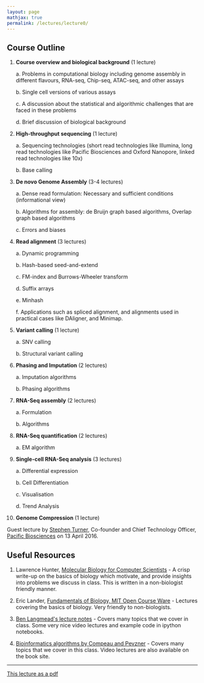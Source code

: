 ```yaml
---
layout: page
mathjax: true
permalink: /lectures/lecture0/
---
```


## Course Outline


1. **Course overview and biological background** (1 lecture)

	a. Problems in computational biology including genome assembly in different flavours, RNA-seq, Chip-seq, ATAC-seq, and other assays

	b. Single cell versions of various assays

	c. A discussion about the statistical and algorithmic challenges that are faced in these problems
	
	d. Brief discussion of biological background

2. **High-throughput sequencing** (1 lecture)

	a. Sequencing technologies (short read technologies like Illumina, long read technologies like Pacific Biosciences and Oxford Nanopore, linked read technologies like 10x)

	b.	Base calling

3. **De novo Genome Assembly** (3-4 lectures)

	a. Dense read formulation: Necessary and sufficient conditions (informational view)

	b. Algorithms for assembly: de Bruijn graph based algorithms, Overlap graph based algorithms

	c. Errors and biases

4. **Read alignment** (3 lectures)

	a. Dynamic programming

	b. Hash-based seed-and-extend

	c. FM-index and Burrows-Wheeler transform

	d. Suffix arrays

	e. Minhash

	f. Applications such as spliced alignment, and alignments used in practical cases like DAligner, and Minimap.

5. **Variant calling**  (1 lecture)

	a. SNV calling

	b. Structural variant calling

6. **Phasing and Imputation** (2 lectures)

	a. Imputation algorithms

	b. Phasing algorithms

7. **RNA-Seq assembly** (2 lectures)

	a. Formulation

	b. Algorithms

8. **RNA-Seq quantification** (2 lectures)

	a. EM algorithm

9. **Single-cell RNA-Seq analysis** (3 lectures)

	a. Differential expression

	b. Cell Differentiation

	c. Visualisation

	d. Trend Analysis

10. **Genome Compression** (1 lecture)

Guest lecture by [Stephen Turner](http://www.pacb.com/people/stephen-turner-phd/), Co-founder and Chief Technology Officer, [Pacific Biosciences](http://www.pacb.com/) on 13 April 2016.

## Useful Resources

1. Lawrence Hunter, [Molecular Biology for Computer Scientists](http://compbio.ucdenver.edu/hunter/01-Hunter.pdf) - A crisp write-up on the basics of biology which motivate, and provide insights into problems we discuss in class. This is written in a non-biologist friendly manner.

3. Eric Lander, [Fundamentals of Biology, MIT Open Course Ware]( http://ocw.mit.edu/courses/biology/7-01sc-fundamentals-of-biology-fall-2011/) - Lectures covering the basics of biology. Very friendly to non-biologists.

2. [Ben Langmead's lecture notes](http://www.langmead-lab.org/teaching-materials/) - Covers many topics that we cover in class. Some very nice video lectures and example code in ipython notebooks.

3. [Bioinformatics algorithms by Compeau and Pevzner](http://bioinformaticsalgorithms.com/index.htm) - Covers many topics that we cover in this class. Video lectures are also available on the book site.

-----------------

[This lecture as a pdf](/lectures/lecture0.pdf)
